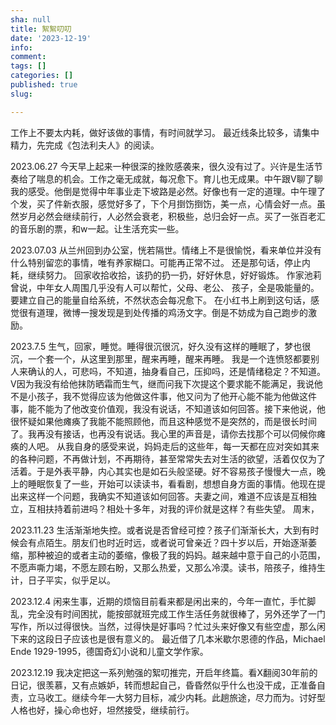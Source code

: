 ```yaml
---
sha: null
title: 絮絮叨叨
date: '2023-12-19'
info: 
comment: 
tags: []
categories: []
published: true
slug: 

---
```

工作上不要太内耗，做好该做的事情，有时间就学习。
最近线条比较多，请集中精力，先完成《包法利夫人》的阅读。

2023.06.27
今天早上起来一种很深的挫败感袭来，很久没有过了。兴许是生活节奏给了喘息的机会。工作之毫无成就，每况愈下。育儿也无成果。中午跟V聊了聊我的感受。他倒是觉得中年事业走下坡路是必然。好像也有一定的道理。中午理了个发，买了件新衣服，感觉好多了，下个月捯饬捯饬，美一点，心情会好一点。虽然岁月必然会继续前行，人必然会衰老，积极些，总归会好一点。买了一张百老汇的音乐剧的票，和w一起。让生活充实一些。

2023.07.03
从兰州回到办公室，恍若隔世。情绪上不是很愉悦，看来单位并没有什么特别留恋的事情，唯有养家糊口。可能再正常不过。
还是那句话，停止内耗，继续努力。
回家收拾收拾，该扔的扔一扔，好好休息，好好锻炼。
作家池莉曾说，中年女人周围几乎没有人可以帮忙，父母、老公、 孩子，全是吸能量的。要建立自己的能量自给系统，不然状态会每况愈下。
在小红书上刷到这句话，感觉很有道理，微博一搜发现是到处传播的鸡汤文字。倒是不妨成为自己跑步的激励。

2023.7.5
生气，回家，睡觉。睡得很沉很沉，好久没有这样的睡眠了，梦也很沉，一个套一个，从这里到那里，醒来再睡，醒来再睡。
我是一个连愤怒都要别人来确认的人，可悲吗，不知道，抽身看自己，压抑吗，还是情绪稳定？不知道。
V因为我没有给他抹防晒霜而生气，继而问我下次提这个要求能不能满足，我说他不是小孩子，我不觉得应该为他做这件事，他又问为了他开心能不能为他做这件事，能不能为了他改变价值观，我没有说话，不知道该如何回答。接下来他说，他很怀疑如果他瘫痪了我能不能照顾他，而且这种感觉不是突然的，而是很长时间了。我再没有接话，也再没有说话。我心里的声音是，请你去找那个可以伺候你瘫痪的人吧。
从我自身的感受来说，妈妈走后的这些年，每一天都在应对突如其来的各种问题，不再做计划，不再期待，甚至常常失去对生活的欲望，活着仅仅为了活着。于是外表平静，内心其实也是如石头般坚硬。好不容易孩子慢慢大一点，晚上的睡眠恢复了一些，开始可以读读书，看看剧，想想自身方面的事情。他现在提出来这样一个问题，我确实不知道该如何回答。夫妻之间，难道不应该是互相独立，互相扶持着前进吗？相处十多年，对我的评价就是这样？有些失望。
周末，

2023.11.23
生活渐渐地失控。或者说是否曾经可控？孩子们渐渐长大，大到有时候会有点陌生。朋友们也时近时远，或者说可曾亲近？四十岁以后，开始逐渐萎缩，那种被迫的或者主动的萎缩，像极了我的妈妈。越来越中意于自己的小范围，不愿声嘶力竭，不愿左顾右盼，又那么热爱，又那么冷漠。读书，陪孩子，维持生计，日子平实，似乎足以。

2023.12.4
闲来生事，近期的烦恼目前看来都是闲出来的，今年一直忙，手忙脚乱，完全没有时间困扰，能按部就班完成工作生活任务就很棒了，另外还学了一门写作，所以过得很快。当然，过得快是好事吗？忙过头来好像又有些空虚，那么闲下来的这段日子应该也是很有意义的。
最近借了几本米歇尔恩德的作品，Michael Ende 1929-1995，德国奇幻小说和儿童文学作家。

2023.12.19
我决定把这一系列勉强的絮叨推完，开启年终篇。看X翻阅30年前的日记，很羡慕，又有点嫉妒，转而想起自己，昏昏然似乎什么也没干成，正准备自责，立马收工。继续今年一大努力目标，减少内耗。此趟旅途，尽力而为。讨好型人格也好，操心命也好，坦然接受，继续前行。